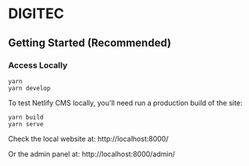 # DIGITEC

## Getting Started (Recommended)

### Access Locally

```
yarn
yarn develop
```

To test Netlify CMS locally, you'll need run a production build of the site:

```
yarn build
yarn serve
```

Check the local website at: http://localhost:8000/

Or the admin panel at: http://localhost:8000/admin/
